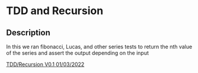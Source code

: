 # TDD and Recursion

## Description
In this we ran fibonacci, Lucas, and other series tests 
to return the nth value of the series and assert the output depending on the input

[TDD/Recursion V0.1 01/03/2022](https://github.com/Zaid-Jarrar/math-series/pull/1)
